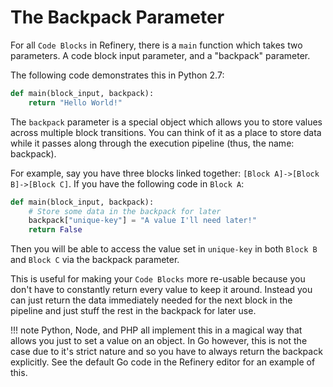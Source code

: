 # The Backpack Parameter

For all `Code Blocks` in Refinery, there is a `main` function which takes two parameters. A code block input parameter, and a "backpack" parameter.

The following code demonstrates this in Python 2.7:

```python
def main(block_input, backpack):
    return "Hello World!"
```

The `backpack` parameter is a special object which allows you to store values across multiple block transitions. You can think of it as a place to store data while it passes along through the execution pipeline (thus, the name: backpack).

For example, say you have three blocks linked together: `[Block A]->[Block B]->[Block C]`. If you have the following code in `Block A`:

```python
def main(block_input, backpack):
    # Store some data in the backpack for later
    backpack["unique-key"] = "A value I'll need later!"
    return False
```

Then you will be able to access the value set in `unique-key` in both `Block B` and `Block C` via the backpack parameter.

This is useful for making your `Code Blocks` more re-usable because you don't have to constantly return every value to keep it around. Instead you can just return the data immediately needed for the next block in the pipeline and just stuff the rest in the backpack for later use.

!!! note
	Python, Node, and PHP all implement this in a magical way that allows you just to set a value on an object. In Go however, this is not the case due to it's strict nature and so you have to always return the backpack explicitly. See the default Go code in the Refinery editor for an example of this.